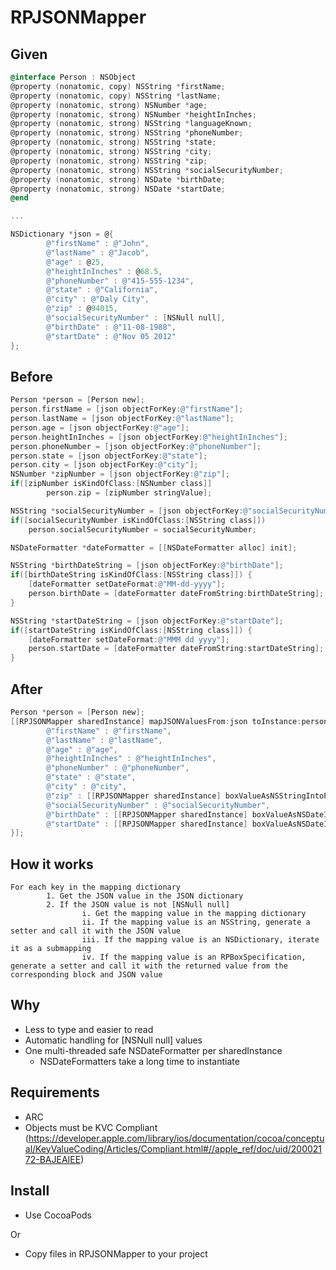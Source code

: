 RPJSONMapper
============

Given
-----

```Objective-C
@interface Person : NSObject
@property (nonatomic, copy) NSString *firstName;
@property (nonatomic, copy) NSString *lastName;
@property (nonatomic, strong) NSNumber *age;
@property (nonatomic, strong) NSNumber *heightInInches;
@property (nonatomic, strong) NSString *languageKnown;
@property (nonatomic, strong) NSString *phoneNumber;
@property (nonatomic, strong) NSString *state;
@property (nonatomic, strong) NSString *city;
@property (nonatomic, strong) NSString *zip;
@property (nonatomic, strong) NSString *socialSecurityNumber;
@property (nonatomic, strong) NSDate *birthDate;
@property (nonatomic, strong) NSDate *startDate;
@end

...

NSDictionary *json = @{
        @"firstName" : @"John",
        @"lastName" : @"Jacob",
        @"age" : @25,
        @"heightInInches" : @68.5,
        @"phoneNumber" : @"415-555-1234",
        @"state" : @"California",
        @"city" : @"Daly City",
        @"zip" : @94015,
        @"socialSecurityNumber" : [NSNull null],
        @"birthDate" : @"11-08-1988",
        @"startDate" : @"Nov 05 2012"
};
```

Before
------
```Objective-C
Person *person = [Person new];
person.firstName = [json objectForKey:@"firstName"];
person.lastName = [json objectForKey:@"lastName"];
person.age = [json objectForKey:@"age"];
person.heightInInches = [json objectForKey:@"heightInInches"];
person.phoneNumber = [json objectForKey:@"phoneNumber"];
person.state = [json objectForKey:@"state"];
person.city = [json objectForKey:@"city"];
NSNumber *zipNumber = [json objectForKey:@"zip"];
if([zipNumber isKindOfClass:[NSNumber class]]
        person.zip = [zipNumber stringValue];

NSString *socialSecurityNumber = [json objectForKey:@"socialSecurityNumber"];
if([socialSecurityNumber isKindOfClass:[NSString class]])
    person.socialSecurityNumber = socialSecurityNumber;

NSDateFormatter *dateFormatter = [[NSDateFormatter alloc] init];

NSString *birthDateString = [json objectForKey:@"birthDate"];
if([birthDateString isKindOfClass:[NSString class]]) {
    [dateFormatter setDateFormat:@"MM-dd-yyyy"];
    person.birthDate = [dateFormatter dateFromString:birthDateString];
}

NSString *startDateString = [json objectForKey:@"startDate"];
if([startDateString isKindOfClass:[NSString class]]) {
    [dateFormatter setDateFormat:@"MMM dd yyyy"];
    person.startDate = [dateFormatter dateFromString:startDateString];
}
```

After
-----
```Objective-C
Person *person = [Person new];
[[RPJSONMapper sharedInstance] mapJSONValuesFrom:json toInstance:person usingMapping:@{
        @"firstName" : @"firstName",
        @"lastName" : @"lastName",
        @"age" : @"age",
        @"heightInInches" : @"heightInInches",
        @"phoneNumber" : @"phoneNumber",
        @"state" : @"state",
        @"city" : @"city",
        @"zip" : [[RPJSONMapper sharedInstance] boxValueAsNSStringIntoPropertyWithName:@"zip"],
        @"socialSecurityNumber" : @"socialSecurityNumber",
        @"birthDate" : [[RPJSONMapper sharedInstance] boxValueAsNSDateIntoPropertyWithName:@"birthDate" usingDateFormat:@"MM-dd-yyyy"],
        @"startDate" : [[RPJSONMapper sharedInstance] boxValueAsNSDateIntoPropertyWithName:@"startDate" usingDateFormat:@"MMM dd yyyy"]
}];

```

How it works
------------

```
For each key in the mapping dictionary
        1. Get the JSON value in the JSON dictionary
        2. If the JSON value is not [NSNull null]
                i. Get the mapping value in the mapping dictionary
                ii. If the mapping value is an NSString, generate a setter and call it with the JSON value
                iii. If the mapping value is an NSDictionary, iterate it as a submapping
                iv. If the mapping value is an RPBoxSpecification, generate a setter and call it with the returned value from the corresponding block and JSON value
```
Why
---
* Less to type and easier to read
* Automatic handling for [NSNull null] values
* One multi-threaded safe NSDateFormatter per sharedInstance
  * NSDateFormatters take a long time to instantiate

Requirements
------------
* ARC
* Objects must be KVC Compliant (https://developer.apple.com/library/ios/documentation/cocoa/conceptual/KeyValueCoding/Articles/Compliant.html#//apple_ref/doc/uid/20002172-BAJEAIEE)

Install
-------
* Use CocoaPods

Or

* Copy files in RPJSONMapper to your project
